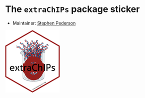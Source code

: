 # The `extraChIPs` package sticker

* Maintainer: [Stephen Pederson](https://github.com/steveped/)

<img src=extraChIPs.png height="200">
